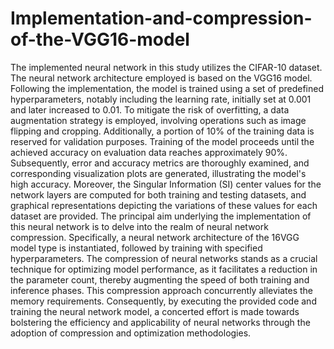# Implementation-and-compression-of-the-VGG16-model
The implemented neural network in this study utilizes the CIFAR-10 dataset. The neural network architecture employed is based on the VGG16 model. Following the implementation, the model is trained using a set of predefined hyperparameters, notably including the learning rate, initially set at 0.001 and later increased to 0.01.
To mitigate the risk of overfitting, a data augmentation strategy is employed, involving operations such as image flipping and cropping. Additionally, a portion of 10% of the training data is reserved for validation purposes.
Training of the model proceeds until the achieved accuracy on evaluation data reaches approximately 90%. Subsequently, error and accuracy metrics are thoroughly examined, and corresponding visualization plots are generated, illustrating the model's high accuracy.
Moreover, the Singular Information (SI) center values for the network layers are computed for both training and testing datasets, and graphical representations depicting the variations of these values for each dataset are provided.
The principal aim underlying the implementation of this neural network is to delve into the realm of neural network compression. Specifically, a neural network architecture of the 16VGG model type is instantiated, followed by training with specified hyperparameters.
The compression of neural networks stands as a crucial technique for optimizing model performance, as it facilitates a reduction in the parameter count, thereby augmenting the speed of both training and inference phases. This compression approach concurrently alleviates the memory requirements.
Consequently, by executing the provided code and training the neural network model, a concerted effort is made towards bolstering the efficiency and applicability of neural networks through the adoption of compression and optimization methodologies.

